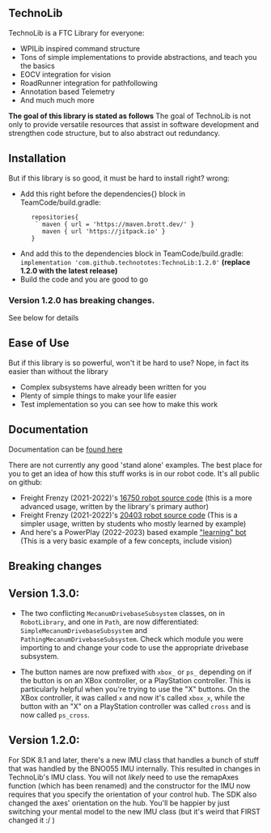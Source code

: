 ## TechnoLib

TechnoLib is a FTC Library for everyone:

- WPILib inspired command structure
- Tons of simple implementations to provide abstractions, and teach you the basics
- EOCV integration for vision
- RoadRunner integration for pathfollowing
- Annotation based Telemetry
- And much much more

**The goal of this library is stated as follows** The goal of TechnoLib is not only to provide
versatile resources that assist in software development and strengthen code structure, but to also
abstract out redundancy.

## Installation

But if this library is so good, it must be hard to install right? wrong:

- Add this right before the dependencies{} block in TeamCode/build.gradle:
  ```
     repositories{
      ` maven { url = 'https://maven.brott.dev/' }
        maven { url 'https://jitpack.io' }
     }
  ```
- And add this to the dependencies block in TeamCode/build.gradle:
  `implementation 'com.github.technototes:TechnoLib:1.2.0'` **(replace 1.2.0 with the latest
  release)**
- Build the code and you are good to go

### Version 1.2.0 has breaking changes.

See below for details

## Ease of Use

But if this library is so powerful, won't it be hard to use? Nope, in fact its easier than without
the library

- Complex subsystems have already been written for you
- Plenty of simple things to make your life easier
- Test implementation so you can see how to make this work

## Documentation

Documentation can be [found here](https://technototes.github.io/)

There are not currently any good 'stand alone' examples. The best place for you to get an idea of
how this stuff works is in our robot code. It's all public on github:

- Freight Frenzy (2021-2022)'s
  [16750 robot source code](https://github.com/technototes/FreightFrenzy2021/tree/master/OspreyCode/src/main/java/org/firstinspires/ftc/teamcode)
  (this is a more advanced usage, written by the library's primary author)
- Freight Frenzy (2021-2022)'s
  [20403 robot source code](https://github.com/technototes/FreightFrenzy2021/tree/master/SeagullCode/src/main/java/org/firstinspires/ftc/teamcode)
  (This is a simpler usage, written by students who mostly learned by example)
- And here's a PowerPlay (2022-2023) based example
  ["learning" bot](https://github.com/technototes/PowerPlay2022/tree/main/ForTeaching/src/main/java/org/firstinspires/ftc/forteaching/TechnoBot)
  (This is a very basic example of a few concepts, include vision)

## Breaking changes

## Version 1.3.0:

- The two conflicting `MecanumDrivebaseSubsystem` classes, on in `RobotLibrary`, and one in `Path`,
  are now differentiated: `SimpleMecanumDrivebaseSubsystem` and `PathingMecanumDrivebaseSubsystem`.
  Check which module you were importing to and change your code to use the appropriate drivebase
  subsystem.

- The button names are now prefixed with `xbox_` or `ps_` depending on if the button is on an XBox
  controller, or a PlayStation controller. This is particularly helpful when you're trying to use
  the "X" buttons. On the XBox controller, it was called `x` and now it's called `xbox_x`, while the
  button with an "X" on a PlayStation controller was called `cross` and is now called `ps_cross`.

## Version 1.2.0:

For SDK 8.1 and later, there's a new IMU class that handles a bunch of stuff that was handled by the
BNO055 IMU internally. This resulted in changes in TechnoLib's IMU class. You will not _likely_ need
to use the remapAxes function (which has been renamed) and the constructor for the IMU now requires
that you specify the orientation of your control hub. The SDK also changed the axes' orientation on
the hub. You'll be happier by just switching your mental model to the new IMU class (but it's weird
that FIRST changed it :/ )
